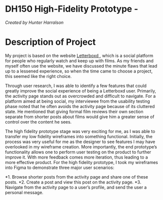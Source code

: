 # DH150 High-Fidelity Prototype - 
*Created by Hunter Harralson*
# Description of Project
My project is based on the website <a href="http://letterboxd.com" target="_blank"> Letterboxd </a>, which is a social platform for people who regularly watch and keep up with films. As my friends and myself often use the website, we have discussed the minute flaws that lead up to a lessened experience, so when the time came to choose a project, this seemed like the right choice.

Through user research, I was able to identify a few features that could greatly improve the social experience of being a Letterboxd user. Primarily, the activity page stands out as overcrowded and difficult to navigate. For a platform aimed at being social, my interviewee from the usability testing phase noted that he often avoids the activity page because of its cluttered state. He mentioned that giving formal film reviews their own section separate from shorter posts about films would give him a greater sense of control over the content he sees. 

The high fidelity prototype stage was very exciting for me, as I was able to transfer my low fidelity wireframes into something functional. Initially, the process was very useful for me as the designer to see features I may have overlooked in my wireframe creation. More importantly, the end prototype’s functionality allows one to perform user testing on the product to further improve it. With more feedback comes more iteration, thus leading to a more effective product. For the high fidelity prototype, I took my wireframes into Figma to demonstrate three major user scenarios: 

*1. Browse shorter posts from the activity page and share one of these posts.
*2. Create a post and view this post on the activity page.
*3. Navigate from the activity page to a user’s profile, and send the user a personal message.

